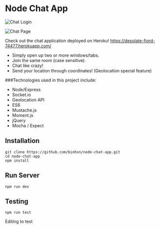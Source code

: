 # Node Chat App

![Chat Login](http://i.imgur.com/W6xGZra.png)

![Chat Page](http://i.imgur.com/6LIBqwy.png)

Check out the chat application deployed on Heroku! https://desolate-fjord-74477.herokuapp.com/
  - Simply open up two or more windows/tabs.
  - Join the same room (case sensitive).
  - Chat like crazy!
  - Send your location through coordinates! (Geolocation special feature)

###Technologies used in this project include:

  - Node/Express
  - Socket.io
  - Geolocation API
  - ES6
  - Mustache.js
  - Moment.js
  - jQuery
  - Mocha / Expect

## Installation

	git clone https://github.com/binhxn/node-chat-app.git
	cd node-chat-app
	npm install

## Run Server

	npm run dev

## Testing

	npm run test
	
Editing to test
